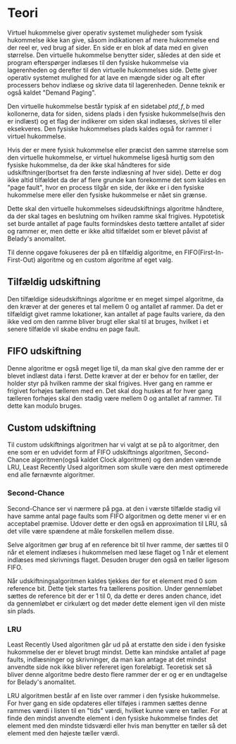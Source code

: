 # Teori

Virtuel hukommelse giver operativ systemet muligheder som fysisk hukommelse ikke kan give, såsom indikationen af mere hukommelse end der reel er, ved brug af sider.
En side er en blok af data med en given størrelse. Den virtuelle hukommelse benytter sider, således at den side et program efterspørger indlæses til den fysiske hukommelse via lagerenheden og derefter til den virtuelle hukommelses side. Dette giver operativ systemet mulighed for at lave en mængde sider og alt efter processers behov indlæse og skrive data til lagerenheden. Denne teknik er også kaldet "Demand Paging".

Den virtuelle hukommelse består typisk af en sidetabel $pt{d,f,b}$ med kollonerne, data for siden, sidens plads i den fysiske hukommelse(hvis den er indlæst) og et flag der indikerer om siden skal indlæses, skrives til eller eksekveres. Den fysiske hukommelses plads kaldes også for rammer i virtuel hukommelse.

Hvis der er mere fysisk hukommelse eller præcist den samme størrelse som den virtuelle hukommelse, er virtuel hukommelse ligeså hurtig som den fysiske hukommelse, da der ikke skal håndteres for side udskiftninger(bortset fra den første indlæsning af hver side). Dette er dog ikke altid tilfældet da der af flere grunde kan forekomme det som kaldes en "page fault", hvor en process tilgår en side, der ikke er i den fysiske hukommelse mere eller den fysiske hukommelse er nået sin grænse. 

Dette skal den virtuelle hukommelses sideudskiftnings algoritme håndtere, da der skal tages en beslutning om hvilken ramme skal frigives. Hypotetisk set burde antallet af page faults formindskes desto tættere antallet af sider og rammer er, men dette er ikke altid tilfældet som er blevet påvist af Belady's anomalitet.

Til denne opgave fokuseres der på en tilfældig algoritme, en FIFO(First-In-First-Out) algoritme og en custom algoritme af eget valg.

## Tilfældig udskiftning
Den tilfældige sideudskiftnings algoritme er en meget simpel algoritme, da den kræver at der generes et tal mellem 0 og antallet af rammer. Da det er tilfældigt givet ramme lokationer, kan antallet af page faults variere, da den ikke ved om den ramme bliver brugt eller skal til at bruges, hvilket i et senere tilfælde vil skabe endnu en page fault.

## FIFO udskiftning
Denne algoritme er også meget lige til, da man skal give den ramme der er blevet indlæst data i først. Dette kræver at der er behov for en tæller, der holder styr på hvilken ramme der skal frigives. Hver gang en ramme er frigivet forhøjes tælleren med en. Det skal dog huskes at for hver gang tælleren forhøjes skal den stadig være mellem 0 og antallet af rammer. Til dette kan modulo bruges.

## Custom udskiftning
Til custom udskiftnings algoritmen har vi valgt at se på to algoritmer, den ene som er en udvidet form af FIFO udskiftnings algoritmen, Second-Chance algoritmen(også kaldet Clock algoritmen) og den anden værende LRU, Least Recently Used algoritmen som skulle være den mest optimerede end alle førnævnte algoritmer. 

### Second-Chance
Second-Chance ser vi nærmere på pga. at den i værste tilfælde stadig vil have samme antal page faults som FIFO algoritmen og dette mener vi er en acceptabel præmise.
Udover dette er den også en approximation til LRU, så det ville være spændene at måle forskellen mellem disse.

Selve algoritmen gør brug af en reference bit til hver ramme, der sættes til 0 når et element indlæses i hukommelsen med læse flaget og 1 når et element indlæses med skrivnings flaget. Desuden bruger den også en tæller ligesom FIFO.

Når udskiftningsalgoritmen kaldes tjekkes der for et element med 0 som reference bit. Dette tjek startes fra tællerens position. Under gennemløbet sættes de reference bit der er 1 til 0, da dette er deres anden chance, idet da gennemløbet er cirkulært og det møder dette element igen vil den miste sin plads.

### LRU
Least Recently Used algoritmen går ud på at erstatte den side i den fysiske hukommelse der er blevet brugt mindst. Dette kan mindske antallet af page faults, indlæsninger og skrivninger, da man kan antage at det mindst anvendte side nok ikke bliver refereret igen foreløbigt. Teoretisk set så bliver denne algoritme bedre desto flere rammer der er og er en undtagelse for Belady's anomalitet.

LRU algoritmen består af en liste over rammer i den fysiske hukommelse. For hver gang en side opdateres eller tilføjes i rammen sættes denne rammes værdi i listen til en "tids" værdi, hvilket kunne være en tæller. For at finde den mindst anvendte element i den fysiske hukommelse findes det element med den mindste tidsværdi eller hvis man benytter en tæller så det element med den højeste tæller værdi.
